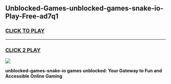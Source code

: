
## Unblocked-Games-unblocked-games-snake-io-Play-Free-ad7q1
<h3>
<a href="https://premium76.site?title=unblocked-games-snake-io&ref=18A">CLICK TO PLAY</a></h3>
<hr>

<h3>
<a href="https://premium76.site?title=unblocked-games-snake-io&ref=18A">CLICK 2 PLAY</a>
  
</h3>

<a href="https://premium76.site?title=unblocked-games-snake-io&ref=18A"><img src="https://clearcache.store/games.png"></a>


**unblocked-games-snake-io games unblocked: Your Gateway to Fun and Accessible Online Gaming**
